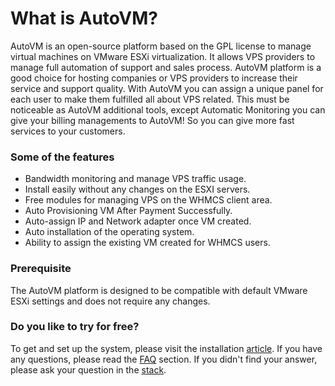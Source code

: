 # What is AutoVM?

AutoVM is an open-source platform based on the GPL license to manage virtual machines on VMware ESXi virtualization. It allows VPS providers to manage full automation of support and sales process. AutoVM platform is a good choice for hosting companies or VPS providers to increase their service and support quality.
With AutoVM you can assign a unique panel for each user to make them fulfilled all about VPS related. This must be noticeable as AutoVM additional tools, except Automatic Monitoring you can give your billing managements to AutoVM! So you can give more fast services to your customers.

### Some of the features

* Bandwidth monitoring and manage VPS traffic usage.
* Install easily without any changes on the ESXI servers.
* Free modules for managing VPS on the WHMCS client area.
* Auto Provisioning VM After Payment Successfully.
* Auto-assign IP and Network adapter once VM created.
* Auto installation of the operating system.
* Ability to assign the existing VM created for WHMCS users.

### Prerequisite

The AutoVM platform is designed to be compatible with default VMware ESXi settings and does not require any changes.

### Do you like to try for free?

To get and set up the system, please visit the installation [article](https://wiki.autovm.net/index.php/Installation). If you have any questions, please read the [FAQ](https://wiki.autovm.net/index.php/FAQs) section. If you didn't find your answer, please ask your question in the [stack](http://stack.autovm.net).
